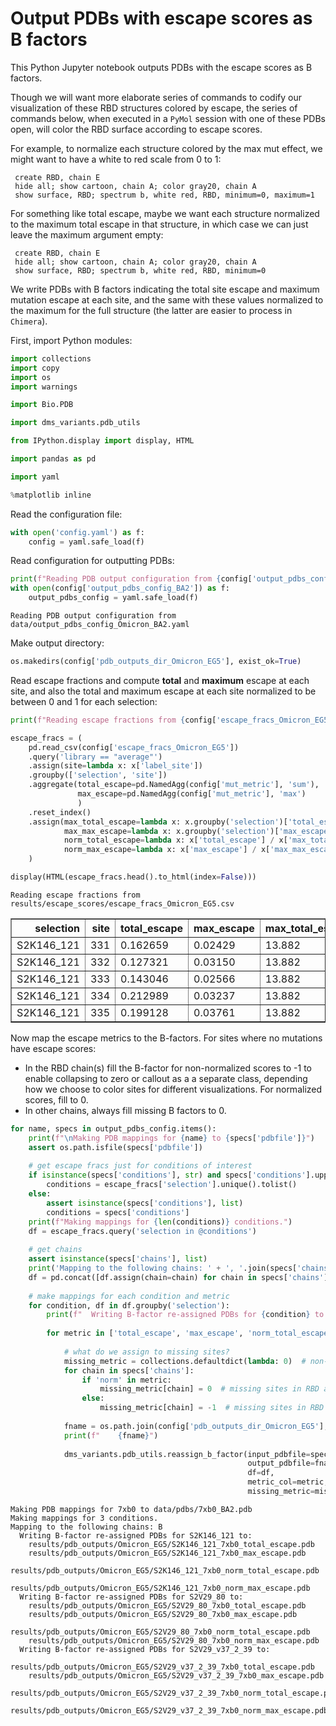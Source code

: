 # Output PDBs with escape scores as B factors
This Python Jupyter notebook outputs PDBs with the escape scores as B factors.

Though we will want more elaborate series of commands to codify our visualization of these RBD structures colored by escape, the series of commands below, when executed in a `PyMol` session with one of these PDBs open, will color the RBD surface according to escape scores.

For example, to normalize each structure colored by the max mut effect, we might want to have a white to red scale from 0 to 1:

     create RBD, chain E
     hide all; show cartoon, chain A; color gray20, chain A
     show surface, RBD; spectrum b, white red, RBD, minimum=0, maximum=1
     
For something like total escape, maybe we want each structure normalized to the maximum total escape in that structure, in which case we can just leave the maximum argument empty:

     create RBD, chain E
     hide all; show cartoon, chain A; color gray20, chain A
     show surface, RBD; spectrum b, white red, RBD, minimum=0
     
We write PDBs with B factors indicating the total site escape and maximum mutation escape at each site, and the same with these values normalized to the maximum for the full structure (the latter are easier to process in `Chimera`).

First, import Python modules:


```python
import collections
import copy
import os
import warnings

import Bio.PDB

import dms_variants.pdb_utils

from IPython.display import display, HTML

import pandas as pd

import yaml

%matplotlib inline
```

Read the configuration file:


```python
with open('config.yaml') as f:
    config = yaml.safe_load(f)
```

Read configuration for outputting PDBs:


```python
print(f"Reading PDB output configuration from {config['output_pdbs_config_BA2']}")
with open(config['output_pdbs_config_BA2']) as f:
    output_pdbs_config = yaml.safe_load(f)
```

    Reading PDB output configuration from data/output_pdbs_config_Omicron_BA2.yaml


Make output directory:


```python
os.makedirs(config['pdb_outputs_dir_Omicron_EG5'], exist_ok=True)
```

Read escape fractions and compute **total** and **maximum** escape at each site, and also the total and maximum escape at each site normalized to be between 0 and 1 for each selection:


```python
print(f"Reading escape fractions from {config['escape_fracs_Omicron_EG5']}")

escape_fracs = (
    pd.read_csv(config['escape_fracs_Omicron_EG5'])
    .query('library == "average"')
    .assign(site=lambda x: x['label_site'])
    .groupby(['selection', 'site'])
    .aggregate(total_escape=pd.NamedAgg(config['mut_metric'], 'sum'),
               max_escape=pd.NamedAgg(config['mut_metric'], 'max')
               )
    .reset_index()
    .assign(max_total_escape=lambda x: x.groupby('selection')['total_escape'].transform('max'),
            max_max_escape=lambda x: x.groupby('selection')['max_escape'].transform('max'),
            norm_total_escape=lambda x: x['total_escape'] / x['max_total_escape'],
            norm_max_escape=lambda x: x['max_escape'] / x['max_max_escape'])
    )

display(HTML(escape_fracs.head().to_html(index=False)))
```

    Reading escape fractions from results/escape_scores/escape_fracs_Omicron_EG5.csv



<table border="1" class="dataframe">
  <thead>
    <tr style="text-align: right;">
      <th>selection</th>
      <th>site</th>
      <th>total_escape</th>
      <th>max_escape</th>
      <th>max_total_escape</th>
      <th>max_max_escape</th>
      <th>norm_total_escape</th>
      <th>norm_max_escape</th>
    </tr>
  </thead>
  <tbody>
    <tr>
      <td>S2K146_121</td>
      <td>331</td>
      <td>0.162659</td>
      <td>0.02429</td>
      <td>13.882</td>
      <td>0.9109</td>
      <td>0.011717</td>
      <td>0.026666</td>
    </tr>
    <tr>
      <td>S2K146_121</td>
      <td>332</td>
      <td>0.127321</td>
      <td>0.03150</td>
      <td>13.882</td>
      <td>0.9109</td>
      <td>0.009172</td>
      <td>0.034581</td>
    </tr>
    <tr>
      <td>S2K146_121</td>
      <td>333</td>
      <td>0.143046</td>
      <td>0.02566</td>
      <td>13.882</td>
      <td>0.9109</td>
      <td>0.010304</td>
      <td>0.028170</td>
    </tr>
    <tr>
      <td>S2K146_121</td>
      <td>334</td>
      <td>0.212989</td>
      <td>0.03237</td>
      <td>13.882</td>
      <td>0.9109</td>
      <td>0.015343</td>
      <td>0.035536</td>
    </tr>
    <tr>
      <td>S2K146_121</td>
      <td>335</td>
      <td>0.199128</td>
      <td>0.03761</td>
      <td>13.882</td>
      <td>0.9109</td>
      <td>0.014344</td>
      <td>0.041289</td>
    </tr>
  </tbody>
</table>


Now map the escape metrics to the B-factors.
For sites where no mutations have escape scores:
 - In the RBD chain(s) fill the B-factor for non-normalized scores to -1 to enable collapsing to zero or callout as a a separate class, depending how we choose to color sites for different visualizations. For normalized scores, fill to 0.
 - In other chains, always fill missing B factors to 0.  


```python
for name, specs in output_pdbs_config.items():
    print(f"\nMaking PDB mappings for {name} to {specs['pdbfile']}")
    assert os.path.isfile(specs['pdbfile'])
    
    # get escape fracs just for conditions of interest
    if isinstance(specs['conditions'], str) and specs['conditions'].upper() == 'ALL':
        conditions = escape_fracs['selection'].unique().tolist()
    else:
        assert isinstance(specs['conditions'], list)
        conditions = specs['conditions']
    print(f"Making mappings for {len(conditions)} conditions.")
    df = escape_fracs.query('selection in @conditions')
    
    # get chains
    assert isinstance(specs['chains'], list)
    print('Mapping to the following chains: ' + ', '.join(specs['chains']))
    df = pd.concat([df.assign(chain=chain) for chain in specs['chains']], ignore_index=True)
    
    # make mappings for each condition and metric
    for condition, df in df.groupby('selection'):
        print(f"  Writing B-factor re-assigned PDBs for {condition} to:")
    
        for metric in ['total_escape', 'max_escape', 'norm_total_escape', 'norm_max_escape']:
        
            # what do we assign to missing sites?
            missing_metric = collections.defaultdict(lambda: 0)  # non-RBD chains always fill to zero
            for chain in specs['chains']:
                if 'norm' in metric:
                    missing_metric[chain] = 0  # missing sites in RBD are 0 for normalized metric PDBs
                else:
                    missing_metric[chain] = -1  # missing sites in RBD are -1 for non-normalized metric PDBs
        
            fname = os.path.join(config['pdb_outputs_dir_Omicron_EG5'], f"{condition}_{name}_{metric}.pdb")
            print(f"    {fname}")
            
            dms_variants.pdb_utils.reassign_b_factor(input_pdbfile=specs['pdbfile'],
                                                     output_pdbfile=fname,
                                                     df=df,
                                                     metric_col=metric,
                                                     missing_metric=missing_metric)
```

    
    Making PDB mappings for 7xb0 to data/pdbs/7xb0_BA2.pdb
    Making mappings for 3 conditions.
    Mapping to the following chains: B
      Writing B-factor re-assigned PDBs for S2K146_121 to:
        results/pdb_outputs/Omicron_EG5/S2K146_121_7xb0_total_escape.pdb
        results/pdb_outputs/Omicron_EG5/S2K146_121_7xb0_max_escape.pdb
        results/pdb_outputs/Omicron_EG5/S2K146_121_7xb0_norm_total_escape.pdb
        results/pdb_outputs/Omicron_EG5/S2K146_121_7xb0_norm_max_escape.pdb
      Writing B-factor re-assigned PDBs for S2V29_80 to:
        results/pdb_outputs/Omicron_EG5/S2V29_80_7xb0_total_escape.pdb
        results/pdb_outputs/Omicron_EG5/S2V29_80_7xb0_max_escape.pdb
        results/pdb_outputs/Omicron_EG5/S2V29_80_7xb0_norm_total_escape.pdb
        results/pdb_outputs/Omicron_EG5/S2V29_80_7xb0_norm_max_escape.pdb
      Writing B-factor re-assigned PDBs for S2V29_v37_2_39 to:
        results/pdb_outputs/Omicron_EG5/S2V29_v37_2_39_7xb0_total_escape.pdb
        results/pdb_outputs/Omicron_EG5/S2V29_v37_2_39_7xb0_max_escape.pdb
        results/pdb_outputs/Omicron_EG5/S2V29_v37_2_39_7xb0_norm_total_escape.pdb
        results/pdb_outputs/Omicron_EG5/S2V29_v37_2_39_7xb0_norm_max_escape.pdb



```python

```
